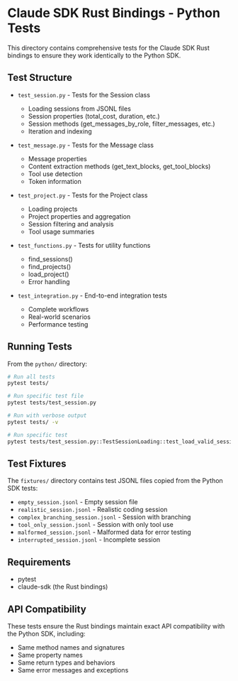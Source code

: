 # Claude SDK Rust Bindings - Python Tests

This directory contains comprehensive tests for the Claude SDK Rust bindings to ensure they work identically to the Python SDK.

## Test Structure

- `test_session.py` - Tests for the Session class
  - Loading sessions from JSONL files
  - Session properties (total_cost, duration, etc.)
  - Session methods (get_messages_by_role, filter_messages, etc.)
  - Iteration and indexing

- `test_message.py` - Tests for the Message class
  - Message properties
  - Content extraction methods (get_text_blocks, get_tool_blocks)
  - Tool use detection
  - Token information

- `test_project.py` - Tests for the Project class
  - Loading projects
  - Project properties and aggregation
  - Session filtering and analysis
  - Tool usage summaries

- `test_functions.py` - Tests for utility functions
  - find_sessions()
  - find_projects()
  - load_project()
  - Error handling

- `test_integration.py` - End-to-end integration tests
  - Complete workflows
  - Real-world scenarios
  - Performance testing

## Running Tests

From the `python/` directory:

```bash
# Run all tests
pytest tests/

# Run specific test file
pytest tests/test_session.py

# Run with verbose output
pytest tests/ -v

# Run specific test
pytest tests/test_session.py::TestSessionLoading::test_load_valid_session
```

## Test Fixtures

The `fixtures/` directory contains test JSONL files copied from the Python SDK tests:
- `empty_session.jsonl` - Empty session file
- `realistic_session.jsonl` - Realistic coding session
- `complex_branching_session.jsonl` - Session with branching
- `tool_only_session.jsonl` - Session with only tool use
- `malformed_session.jsonl` - Malformed data for error testing
- `interrupted_session.jsonl` - Incomplete session

## Requirements

- pytest
- claude-sdk (the Rust bindings)

## API Compatibility

These tests ensure the Rust bindings maintain exact API compatibility with the Python SDK, including:
- Same method names and signatures
- Same property names
- Same return types and behaviors
- Same error messages and exceptions